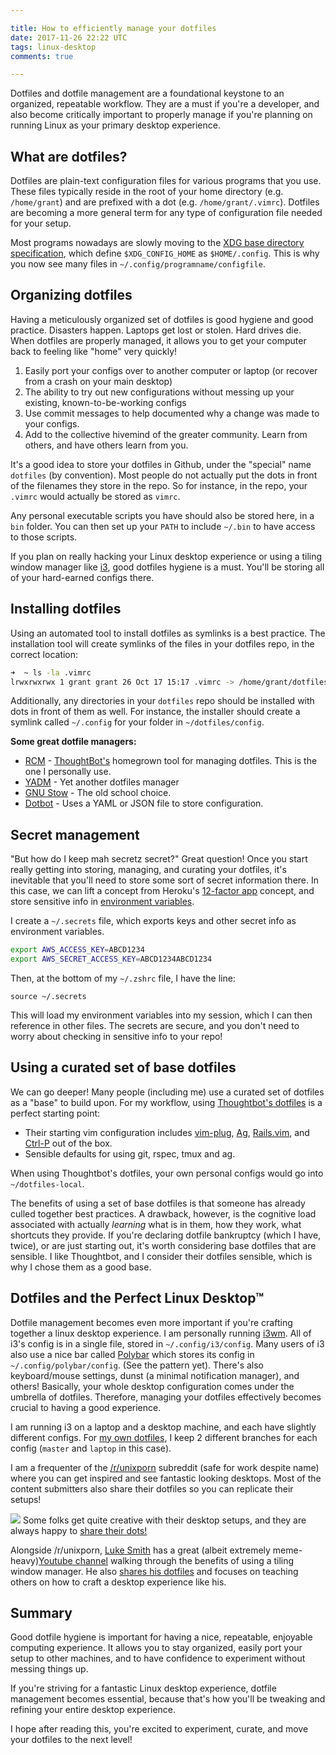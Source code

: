 ```yaml
---

title: How to efficiently manage your dotfiles
date: 2017-11-26 22:22 UTC
tags: linux-desktop
comments: true

---
```


Dotfiles and dotfile management are a foundational keystone to an organized, repeatable workflow.  They are a must if you're a developer, and also become critically important to properly manage if you're planning on running Linux as your primary desktop experience.

## What are dotfiles?

Dotfiles are plain-text configuration files for various programs that you use.  These files typically reside in the root of your home directory (e.g. `/home/grant`) and are prefixed with a dot (e.g. `/home/grant/.vimrc`).  Dotfiles are becoming a more general term for any type of configuration file needed for your setup.

Most programs nowadays are slowly moving to the [XDG base directory specification](https://standards.freedesktop.org/basedir-spec/basedir-spec-latest.html), which define `$XDG_CONFIG_HOME` as `$HOME/.config`.  This is why you now see many files in `~/.config/programname/configfile`.

## Organizing dotfiles

Having a meticulously organized set of dotfiles is good hygiene and good practice.  Disasters happen.  Laptops get lost or stolen.  Hard drives die.  When dotfiles are properly managed, it allows you to get your computer back to feeling like "home" very quickly!

1. Easily port your configs over to another computer or laptop (or recover from a crash on your main desktop)
2. The ability to try out new configurations without messing up your existing, known-to-be-working configs
3. Use commit messages to help documented why a change was made to your configs.
4. Add to the collective hivemind of the greater community.  Learn from others, and have others learn from you.

It's a good idea to store your dotfiles in Github, under the "special" name `dotfiles` (by convention).   Most people do not actually put the dots in front of the filenames they store in the repo.   So for instance, in the repo, your `.vimrc` would actually be stored as `vimrc`.

Any personal executable scripts you have should also be stored here, in a `bin` folder.  You can then set up your `PATH` to include `~/.bin` to have access to those scripts.

If you plan on really hacking your Linux desktop experience or using a tiling window manager like [i3](https://i3wm.org/), good dotfiles hygiene is a must.  You'll be storing all of your hard-earned configs there.

## Installing dotfiles

Using an automated tool to install dotfiles as symlinks is a best practice.  The installation tool will create symlinks of the files in your dotfiles repo, in the correct location:

```zsh
➜  ~ ls -la .vimrc
lrwxrwxrwx 1 grant grant 26 Oct 17 15:17 .vimrc -> /home/grant/dotfiles/vimrc
```

Additionally, any directories in your `dotfiles` repo should be installed with dots in front of them as well.  For instance, the installer should create a symlink called `~/.config` for your folder in `~/dotfiles/config`.

**Some great dotfile managers:**

* [RCM](https://github.com/thoughtbot/rcm) - [ThoughtBot's](https://thoughtbot.com/) homegrown tool for managing dotfiles.  This is the one I personally use.
* [YADM](https://thelocehiliosan.github.io/yadm/) - Yet another dotfiles manager
* [GNU Stow](https://www.gnu.org/software/stow/) - The old school choice.
* [Dotbot](https://github.com/anishathalye/dotbot) - Uses a YAML or JSON file to store configuration.

## Secret management

"But how do I keep mah secretz secret?" Great question!  Once you start really getting into storing, managing, and curating your dotfiles, it's inevitable that you'll need to store some sort of secret information there.  In this case, we can lift a concept from Heroku's [12-factor app](https://12factor.net/) concept, and store sensitive info in [environment variables](https://12factor.net/config).

I create a `~/.secrets` file, which exports keys and other secret info as environment variables.

```bash
export AWS_ACCESS_KEY=ABCD1234
export AWS_SECRET_ACCESS_KEY=ABCD1234ABCD1234
```

Then, at the bottom of my `~/.zshrc` file, I have the line:

```
source ~/.secrets
```

This will load my environment variables into my session, which I can then reference in other files.  The secrets are secure, and you don't need to worry about checking in sensitive info to your repo!

## Using a curated set of base dotfiles

We can go deeper!  Many people (including me) use a curated set of dotfiles as a "base" to build upon.  For my workflow, using [Thoughtbot's dotfiles](https://github.com/thoughtbot/dotfiles) is a perfect starting point:

* Their starting vim configuration includes [vim-plug](https://github.com/junegunn/vim-plug), [Ag](https://github.com/ggreer/the_silver_searcher), [Rails.vim](https://github.com/tpope/vim-rails), and [Ctrl-P](https://github.com/ctrlpvim/ctrlp.vim) out of the box.
* Sensible defaults for using git, rspec, tmux and ag.

When using Thoughtbot's dotfiles, your own personal configs would go into `~/dotfiles-local`.

The benefits of using a set of base dotfiles is that someone has already culled together best practices.  A drawback, however, is the cognitive load associated with actually *learning* what is in them, how they work, what shortcuts they provide.  If you're declaring dotfile bankruptcy (which I have, twice), or are just starting out, it's worth considering base dotfiles that are sensible.  I like Thoughtbot, and I consider their dotfiles sensible, which is why I chose them as a good base.

## Dotfiles and the Perfect Linux Desktop™

Dotfile management becomes even more important if you're crafting together a linux desktop experience.  I am personally running [i3wm](https://i3wm.org/).  All of i3's config is in a single file, stored in `~/.config/i3/config`.  Many users of i3 also use a nice bar called [Polybar](https://github.com/jaagr/polybar) which stores its config in `~/.config/polybar/config`. (See the pattern yet).  There's also keyboard/mouse settings, dunst (a minimal notification manager), and others!  Basically, your whole desktop configuration comes under the umbrella of dotfiles.  Therefore, managing your dotfiles effectively becomes crucial to having a good experience.

I am running i3 on a laptop and a desktop machine, and each have slightly different configs.  For [my own dotfiles](https://github.com/gammons/dotfiles-local), I keep 2 different branches for each config (`master` and `laptop` in this case).

I am a frequenter of the [/r/unixporn](https://www.reddit.com/r/unixporn/) subreddit (safe for work despite name) where you can get inspired and see fantastic looking desktops.  Most of the content submitters also share their dotfiles so you can replicate their setups!

<div class="caption">
  <img src="https://i.imgur.com/kRxuRrf.png" />
  Some folks get quite creative with their desktop setups, and they are always happy to <a href="https://www.reddit.com/r/unixporn/comments/7f6uh2/xfwm_my_kind_of_pornography/dq9tmcl/">share their dots!</a>
</div>

Alongside /r/unixporn, [Luke Smith](http://lukesmith.xyz/) has a great (albeit extremely meme-heavy)[Youtube channel](https://www.youtube.com/LukeSmithxyz) walking through the benefits of using a tiling window manager.  He also [shares his dotfiles](https://github.com/LukeSmithxyz/voidrice) and focuses on teaching others on how to craft a desktop experience like his.

<script async id="_ck_304426" src="https://forms.convertkit.com/304426?v=6"></script>

## Summary

Good dotfile hygiene is important for having a nice, repeatable, enjoyable computing experience.  It allows you to stay organized, easily port your setup to other machines, and to have confidence to experiment without messing things up.

If you're striving for a fantastic Linux desktop experience, dotfile management becomes essential, because that's how you'll be tweaking and refining your entire desktop experience.

I hope after reading this, you're excited to experiment, curate, and move your dotfiles to the next level!

